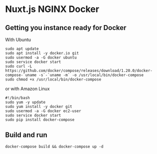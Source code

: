 # Nuxt.js NGINX Docker

## Getting you instance ready for Docker

With Ubuntu

```
sudo apt update
sudo apt install -y docker.io git
sudo usermod -a -G docker ubuntu
sudo service docker start
sudo curl -L https://github.com/docker/compose/releases/download/1.20.0/docker-compose-`uname -s`-`uname -m` -o /usr/local/bin/docker-compose
sudo chmod +x /usr/local/bin/docker-compose
```

or with Amazon Linux

```
#!/bin/bash
sudo yum -y update
sudo yum install -y docker git
sudo usermod -a -G docker ec2-user
sudo service docker start
sudo pip install docker-compose
```

## Build and run

```
docker-compose build && docker-compose up -d
```
